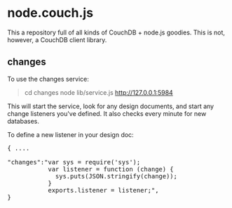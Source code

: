 # node.couch.js

This a repository full of all kinds of CouchDB + node.js goodies. This is not, however, a CouchDB client library.

## changes

To use the changes service:

> cd changes
> node lib/service.js http://127.0.0.1:5984


This will start the service, look for any design documents, and start any change listeners you've defined. It also checks every minute for new databases.

To define a new listener in your design doc:

<pre>
{ ....

"changes":"var sys = require('sys');
           var listener = function (change) {
             sys.puts(JSON.stringify(change));
           }
           exports.listener = listener;",
}
</pre>

